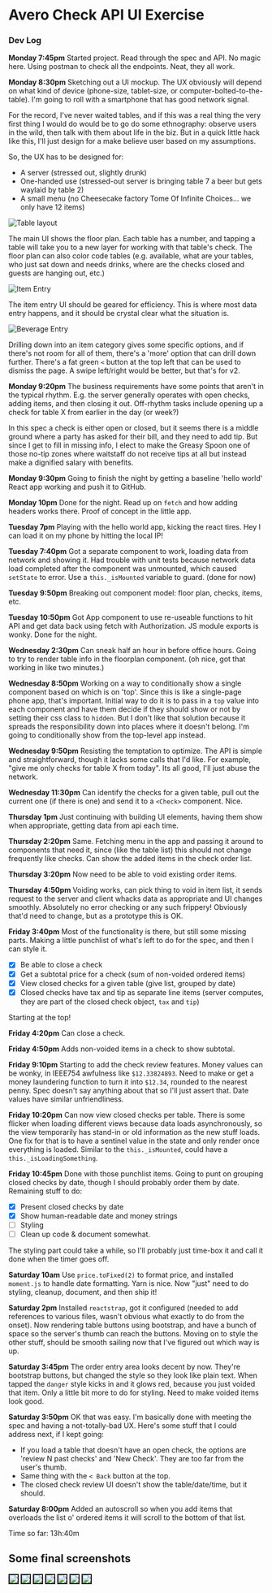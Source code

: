 # Avero Check API UI Exercise

### Dev Log

**Monday 7:45pm** Started project. Read through the spec and API. No magic here. Using postman to check all the endpoints. Neat, they all work.

**Monday 8:30pm** Sketching out a UI mockup. The UX obviously will depend on what kind of device (phone-size, tablet-size, or computer-bolted-to-the-table). I'm going to roll with a smartphone that has good network signal.

For the record, I've never waited tables, and if this was a real thing the very first thing I would do would be to go do some ethnography: observe users in the wild, then talk with them about life in the biz. But in a quick little hack like this, I'll just design for a make believe user based on my assumptions.

So, the UX has to be designed for:

- A server (stressed out, slightly drunk)
- One-handed use (stressed-out server is bringing table 7 a beer but gets waylaid by table 2)
- A small menu (no Cheesecake factory Tome Of Infinite Choices... we only have 12 items)

![Table layout](img/IMG_0975.jpg)

The main UI shows the floor plan. Each table has a number, and tapping a table will take you to a new layer for working with that table's check. The floor plan can also color code tables (e.g. available, what are your tables, who just sat down and needs drinks, where are the checks closed and guests are hanging out, etc.)

![Item Entry](img/IMG_0976.jpg)

The item entry UI should be geared for efficiency. This is where most data entry happens, and it should be crystal clear what the situation is.

![Beverage Entry](img/IMG_0977.jpg)

Drilling down into an item category gives some specific options, and if there's not room for all of them, there's a 'more' option that can drill down further. There's a fat green `<` button at the top left that can be used to dismiss the page. A swipe left/right would be better, but that's for v2.

**Monday 9:20pm** The business requirements have some points that aren't in the typical rhythm. E.g. the server generally operates with open checks, adding items, and then closing it out. Off-rhythm tasks include opening up a check for table X from earlier in the day (or week?)

In this spec a check is either open or closed, but it seems there is a middle ground where a party has asked for their bill, and they need to add tip. But since I get to fill in missing info, I elect to make the Greasy Spoon one of those no-tip zones where waitstaff do not receive tips at all but instead make a dignified salary with benefits.

**Monday 9:30pm** Going to finish the night by getting a baseline 'hello world' React app working and push it to GitHub.

**Monday 10pm** Done for the night. Read up on `fetch` and how adding headers works there. Proof of concept in the little app.

**Tuesday 7pm** Playing with the hello world app, kicking the react tires. Hey I can load it on my phone by hitting the local IP!

**Tuesday 7:40pm** Got a separate component to work, loading data from network and showing it. Had trouble with unit tests because network data load completed after the component was unmounted, which caused `setState` to error. Use a `this._isMounted` variable to guard. (done for now)

**Tuesday 9:50pm** Breaking out component model: floor plan, checks, items, etc.

**Tuesday 10:50pm** Got App component to use re-useable functions to hit API and get data back using fetch with Authorization. JS module exports is wonky. Done for the night.

**Wednesday 2:30pm** Can sneak half an hour in before office hours. Going to try to render table info in the floorplan component. (oh nice, got that working in like two minutes.)



**Wednesday 8:50pm** Working on a way to conditionally show a single component based on which is on 'top'. Since this is like a single-page phone app, that's important. Initial way to do it is to pass in a `top` value into each component and have them decide if they should show or not by setting their css class to `hidden`. But I don't like that solution because it spreads the responsibility down into places where it doesn't belong. I'm going to conditionally show from the top-level app instead.

**Wednesday 9:50pm** Resisting the temptation to optimize. The API is simple and straightforward, though it lacks some calls that I'd like. For example, "give me only checks for table X from today". Its all good, I'll just abuse the network.

**Wednesday 11:30pm** Can identify the checks for a given table, pull out the current one (if there is one) and send it to a `<Check>` component. Nice.

**Thursday 1pm** Just continuing with building UI elements, having them show when appropriate, getting data from api each time.

**Thursday 2:20pm** Same. Fetching menu in the app and passing it around to components that need it, since (like the table list) this should not change frequently like checks. Can show the added items in the check order list.

**Thursday 3:20pm** Now need to be able to void existing order items.

**Thursday 4:50pm** Voiding works, can pick thing to void in item list, it sends request to the server and client whacks data as appropriate and UI changes smoothly. Absolutely no error checking or any such frippery! Obviously that'd need to change, but as a prototype this is OK.

**Friday 3:40pm** Most of the functionality is there, but still some missing parts. Making a little punchlist of what's left to do for the spec, and then I can style it.

- [x] Be able to close a check
- [x] Get a subtotal price for a check (sum of non-voided ordered items)
- [x] View closed checks for a given table (give list, grouped by date)
- [x] Closed checks have tax and tip as separate line items (server computes,  they are part of the closed check object, `tax` and `tip`)

Starting at the top!

**Friday 4:20pm** Can close a check.

**Friday 4:50pm** Adds non-voided items in a check to show subtotal.

**Friday 9:10pm** Starting to add the check review features. Money values can be wonky, in IEEE754 awfulness like `$12.33824893`. Need to make or get a money laundering function to turn it into `$12.34`, rounded to the nearest penny. Spec doesn't say anything about that so I'll just assert that. Date values have similar unfriendliness.

**Friday 10:20pm** Can now view closed checks per table. There is some flicker when loading different views because data loads asynchronously, so the view temporarily has stand-in or old information as the new stuff loads. One fix for that is to have a sentinel value in the state and only render once everything is loaded. Similar to the `this._isMounted`, could have a `this._isLoadingSomething`.

**Friday 10:45pm** Done with those punchlist items. Going to punt on grouping closed checks by date, though I should probably order them by date. Remaining stuff to do:

- [x] Present closed checks by date
- [x] Show human-readable date and money strings
- [ ] Styling
- [ ] Clean up code & document somewhat.

The styling part could take a while, so I'll probably just time-box it and call it done when the timer goes off.

**Saturday 10am** Use `price.toFixed(2)` to format price, and installed `moment.js` to handle date formatting. Yarn is nice. Now "just" need to do styling, cleanup, document, and then ship it!

**Saturday 2pm** Installed `reactstrap`, got it configured (needed to add references to various files, wasn't obvious what exactly to do from the onset). Now rendering table buttons using bootstrap, and have a bunch of space so the server's thumb can reach the buttons. Moving on to style the other stuff, should be smooth sailing now that I've figured out which way is up.

**Saturday 3:45pm** The order entry area looks decent by now. They're bootstrap buttons, but changed the style so they look like plain text. When tapped the `danger` style kicks in and it glows red, because you just voided that item. Only a little bit more to do for styling. Need to make voided items look good.

**Saturday 3:50pm** OK that was easy. I'm basically done with meeting the spec and having a not-totally-bad UX. Here's some stuff that I could address next, if I kept going:

- If you load a table that doesn't have an open check, the options are 'review N past checks' and 'New Check'. They are too far from the user's thumb.
- Same thing with the `< Back` button at the top.
- The closed check review UI doesn't show the table/date/time, but it should.

**Saturday 8:00pm** Added an autoscroll so when you add items that overloads the list o' ordered items it will scroll to the bottom of that list.

Time so far: 13h:40m

## Some final screenshots

<img src="img/gspoon-1-tables.png" style="border-style: solid; border-width: 2px;" /> <img src="img/gspoon-2-new-check.png" style="border-style: solid; border-width: 2px;" /> 
<img src="img/gspoon-3-blank-check.png" style="border-style: solid; border-width: 2px;" /> <img src="img/gspoon-4-some-items.png" style="border-style: solid; border-width: 2px;" /> <img src="img/gspoon-5-many-items.png" style="border-style: solid; border-width: 2px;" /> <img src="img/gspoon-6-closed-check-list.png" style="border-style: solid; border-width: 2px;" /> <img src="img/gspoon-7-closed-check-detail.png" style="border-style: solid; border-width: 2px;" /><br />

